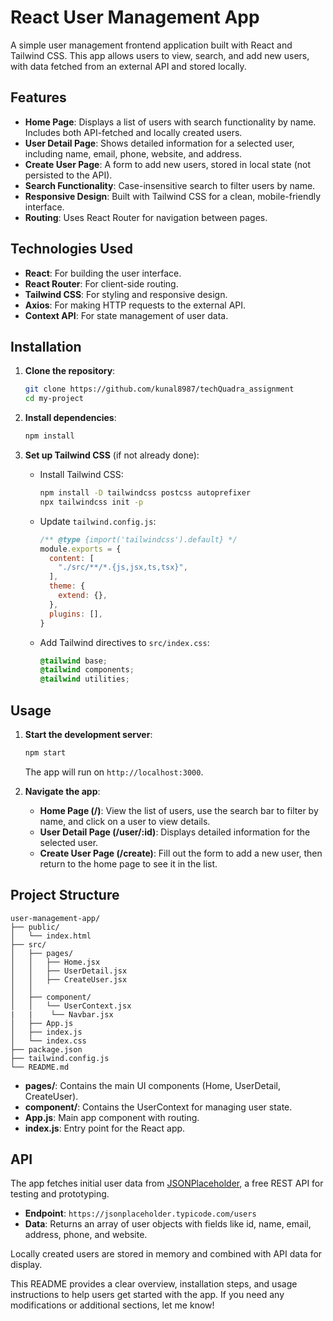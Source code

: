 
# React User Management App

A simple user management frontend application built with React and Tailwind CSS. This app allows users to view, search, and add new users, with data fetched from an external API and stored locally.

## Features

- **Home Page**: Displays a list of users with search functionality by name. Includes both API-fetched and locally created users.
- **User Detail Page**: Shows detailed information for a selected user, including name, email, phone, website, and address.
- **Create User Page**: A form to add new users, stored in local state (not persisted to the API).
- **Search Functionality**: Case-insensitive search to filter users by name.
- **Responsive Design**: Built with Tailwind CSS for a clean, mobile-friendly interface.
- **Routing**: Uses React Router for navigation between pages.

## Technologies Used

- **React**: For building the user interface.
- **React Router**: For client-side routing.
- **Tailwind CSS**: For styling and responsive design.
- **Axios**: For making HTTP requests to the external API.
- **Context API**: For state management of user data.

## Installation

1. **Clone the repository**:
   ```bash
   git clone https://github.com/kunal8987/techQuadra_assignment
   cd my-project
   ```

2. **Install dependencies**:
   ```bash
   npm install
   ```

3. **Set up Tailwind CSS** (if not already done):
   - Install Tailwind CSS:
     ```bash
     npm install -D tailwindcss postcss autoprefixer
     npx tailwindcss init -p
     ```
   - Update `tailwind.config.js`:
     ```javascript
     /** @type {import('tailwindcss').default} */
     module.exports = {
       content: [
         "./src/**/*.{js,jsx,ts,tsx}",
       ],
       theme: {
         extend: {},
       },
       plugins: [],
     }
     ```
   - Add Tailwind directives to `src/index.css`:
     ```css
     @tailwind base;
     @tailwind components;
     @tailwind utilities;
     ```

## Usage

1. **Start the development server**:
   ```bash
   npm start
   ```
   The app will run on `http://localhost:3000`.

2. **Navigate the app**:
   - **Home Page (/)**: View the list of users, use the search bar to filter by name, and click on a user to view details.
   - **User Detail Page (/user/:id)**: Displays detailed information for the selected user.
   - **Create User Page (/create)**: Fill out the form to add a new user, then return to the home page to see it in the list.

## Project Structure

```
user-management-app/
├── public/
│   └── index.html
├── src/
│   ├── pages/
│   │   ├── Home.jsx
│   │   ├── UserDetail.jsx
│   │   ├── CreateUser.jsx
│   │   
│   ├── component/
│   │   └── UserContext.jsx
|   |    └── Navbar.jsx
│   ├── App.js
│   ├── index.js
│   └── index.css
├── package.json
├── tailwind.config.js
└── README.md
```

- **pages/**: Contains the main UI components (Home, UserDetail, CreateUser).
- **component/**: Contains the UserContext for managing user state.
- **App.js**: Main app component with routing.
- **index.js**: Entry point for the React app.

## API

The app fetches initial user data from [JSONPlaceholder](https://jsonplaceholder.typicode.com/users), a free REST API for testing and prototyping.

- **Endpoint**: `https://jsonplaceholder.typicode.com/users`
- **Data**: Returns an array of user objects with fields like id, name, email, address, phone, and website.

Locally created users are stored in memory and combined with API data for display.



This README provides a clear overview, installation steps, and usage instructions to help users get started with the app. If you need any modifications or additional sections, let me know!

